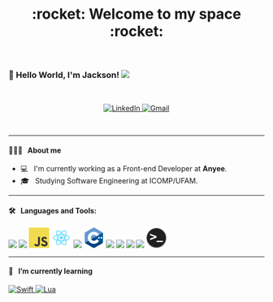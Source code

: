 <h1 align="center">
  :rocket: Welcome to my space :rocket:
</h1>

</br>

### 👋 Hello World, I'm Jackson!  <img src="https://github.com/TheDudeThatCode/TheDudeThatCode/blob/master/Assets/Earth.gif" width="24px">

</br>

<p align="center">
    <a target="_blank" href="https://www.linkedin.com/in/mmjck/">
        <img alt="LinkedIn" src="https://img.shields.io/badge/LinkedIn-Jackson%20Matheus-blue?style=flat-square&logo=linkedin">  
    </a>
    <a target="_blank" href="mailto:msantos@icompufam.edu.br">
        <img alt="Gmail"  src="https://img.shields.io/badge/Email-msantos@icomp.ufam.edu.br-red?style=flat-square&logo=gmail">
    </a>    
</p>
</br>

---

#### 👨🏻‍💻 &nbsp; About me

- :computer: &nbsp; I'm currently working as a Front-end Developer at **Anyee**.
- 🎓 &nbsp; Studying Software Engineering at ICOMP/UFAM.

---

#### 🛠 &nbsp; Languages and Tools:

<code><a href="https://git-scm.com/" target="_blank"><img height="40" src="https://www.vectorlogo.zone/logos/w3_html5/w3_html5-ar21.svg"></a></code>
<code><a href="https://git-scm.com/" target="_blank"><img height="40" src="https://www.vectorlogo.zone/logos/netlifyapp_watercss/netlifyapp_watercss-ar21.svg"></a></code>
<code><img height="40" src="https://raw.githubusercontent.com/github/explore/80688e429a7d4ef2fca1e82350fe8e3517d3494d/topics/javascript/javascript.png"></code>
<code><img height="40" src="https://raw.githubusercontent.com/github/explore/80688e429a7d4ef2fca1e82350fe8e3517d3494d/topics/react/react.png"></code>
<code><a href="https://nodejs.org/en/" target="_blank"><img height="40" src="https://www.vectorlogo.zone/logos/nodejs/nodejs-horizontal.svg"></a></code>
<code><img height="40" src="https://raw.githubusercontent.com/github/explore/80688e429a7d4ef2fca1e82350fe8e3517d3494d/topics/cpp/cpp.png"></code>
<code><a href="https://git-scm.com/" target="_blank"><img height="40" src="https://www.vectorlogo.zone/logos/jupyter/jupyter-ar21.svg"></a></code>
<code><a href="https://git-scm.com/" target="_blank"><img height="40" src="https://www.vectorlogo.zone/logos/python/python-horizontal.svg"></a></code>
<code><a href="https://git-scm.com/" target="_blank"><img height="40" src="https://www.vectorlogo.zone/logos/java/java-horizontal.svg"></a></code>
<code><a href="https://flutter.dev" ><img height="40" src="https://www.vectorlogo.zone/logos/flutterio/flutterio-ar21.svg"></a></code>
<code><img height="40" src="https://raw.githubusercontent.com/github/explore/80688e429a7d4ef2fca1e82350fe8e3517d3494d/topics/terminal/terminal.png"></code>

---

#### 🌱 &nbsp; I’m currently learning


<a href="https://github.com/apple/swift">
    <img src="https://www.vectorlogo.zone/logos/swift/swift-icon.svg" alt="Swift" height="40" >
</a>
<a href="https://www.lua.org/home.html">
    <img src="https://www.vectorlogo.zone/logos/lua/lua-icon.svg" alt="Lua" height="40" >
</a>
